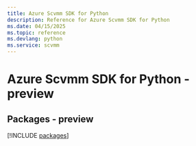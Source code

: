 ```yaml
---
title: Azure Scvmm SDK for Python
description: Reference for Azure Scvmm SDK for Python
ms.date: 04/15/2025
ms.topic: reference
ms.devlang: python
ms.service: scvmm
---
```

# Azure Scvmm SDK for Python - preview
## Packages - preview
[!INCLUDE [packages](scvmm-index.md)]